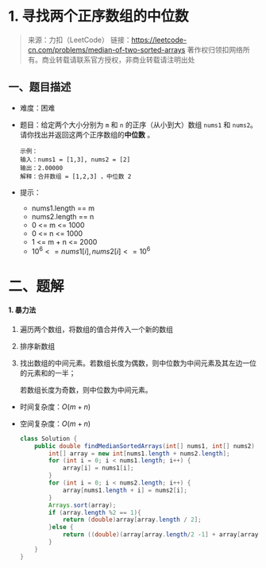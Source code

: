 # 1. 寻找两个正序数组的中位数

> 来源：力扣（LeetCode）
> 链接：https://leetcode-cn.com/problems/median-of-two-sorted-arrays
> 著作权归领扣网络所有。商业转载请联系官方授权，非商业转载请注明出处

## 一、题目描述

- 难度：困难

- 题目：给定两个大小分别为 `m` 和 `n` 的正序（从小到大）数组 `nums1` 和 `nums2`。请你找出并返回这两个正序数组的**中位数** 。

  ```
  示例：
  输入：nums1 = [1,3], nums2 = [2]
  输出：2.00000
  解释：合并数组 = [1,2,3] ，中位数 2
  ```

- 提示：

  - nums1.length == m
  - nums2.length == n
  - 0 <= m <= 1000
  - 0 <= n <= 1000
  - 1 <= m + n <= 2000
  - $10^6 <= nums1[i], nums2[i] <= 10^6$



# 二、题解

#### 1. 暴力法

1. 遍历两个数组，将数组的值合并传入一个新的数组

2. 排序新数组

3. 找出数组的中间元素。若数组长度为偶数，则中位数为中间元素及其左边一位的元素和的一半；

   若数组长度为奇数，则中位数为中间元素。

- 时间复杂度：$O(m+n)$

- 空间复杂度：$O(m+n)$

  ```java
  class Solution {
      public double findMedianSortedArrays(int[] nums1, int[] nums2) {
          int[] array = new int[nums1.length + nums2.length];
          for (int i = 0; i < nums1.length; i++) {
              array[i] = nums1[i];
          }
          for (int i = 0; i < nums2.length; i++) {
              array[nums1.length + i] = nums2[i];
          }
          Arrays.sort(array);
          if (array.length %2 == 1){
              return (double)array[array.length / 2];
          }else {
              return ((double)(array[array.length/2 -1] + array[array.length / 2])) / 2;
          }
      }
  }
  ```